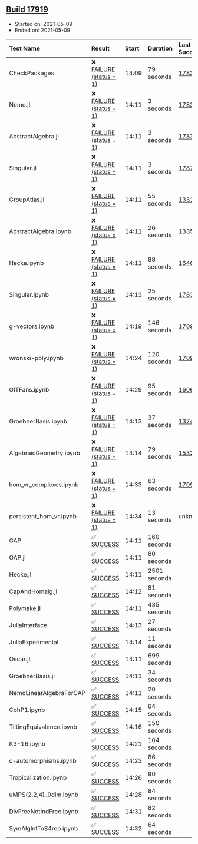 ## [Build 17919](https://oscarci.mathematik.uni-kl.de/job/oscar/17919/)

* Started on: 2021-05-09
* Ended on: 2021-05-09

| Test Name    | Result | Start | Duration | Last Success | First Failure |
|:-------------|:-------|:------|:---------|:-------------|:--------------|
| CheckPackages | ❌ [FAILURE (status = 1)](https://oscarci.mathematik.uni-kl.de/job/oscar/17919/artifact/logs/build-17919/CheckPackages.log) | 14:09 | 79 seconds | [17832](https://oscarci.mathematik.uni-kl.de/job/oscar/17832/) | [17833](https://oscarci.mathematik.uni-kl.de/job/oscar/17833/) |
| Nemo.jl | ❌ [FAILURE (status = 1)](https://oscarci.mathematik.uni-kl.de/job/oscar/17919/artifact/logs/build-17919/Nemo.jl.log) | 14:11 | 3 seconds | [17835](https://oscarci.mathematik.uni-kl.de/job/oscar/17835/) | [17836](https://oscarci.mathematik.uni-kl.de/job/oscar/17836/) |
| AbstractAlgebra.jl | ❌ [FAILURE (status = 1)](https://oscarci.mathematik.uni-kl.de/job/oscar/17919/artifact/logs/build-17919/AbstractAlgebra.jl.log) | 14:11 | 3 seconds | [17831](https://oscarci.mathematik.uni-kl.de/job/oscar/17831/) | [17832](https://oscarci.mathematik.uni-kl.de/job/oscar/17832/) |
| Singular.jl | ❌ [FAILURE (status = 1)](https://oscarci.mathematik.uni-kl.de/job/oscar/17919/artifact/logs/build-17919/Singular.jl.log) | 14:11 | 3 seconds | [17871](https://oscarci.mathematik.uni-kl.de/job/oscar/17871/) | [17872](https://oscarci.mathematik.uni-kl.de/job/oscar/17872/) |
| GroupAtlas.jl | ❌ [FAILURE (status = 1)](https://oscarci.mathematik.uni-kl.de/job/oscar/17919/artifact/logs/build-17919/GroupAtlas.jl.log) | 14:11 | 55 seconds | [13311](https://oscarci.mathematik.uni-kl.de/job/oscar/13311/) | [13312](https://oscarci.mathematik.uni-kl.de/job/oscar/13312/) |
| AbstractAlgebra.ipynb | ❌ [FAILURE (status = 1)](https://oscarci.mathematik.uni-kl.de/job/oscar/17919/artifact/logs/build-17919/AbstractAlgebra.ipynb.log) | 14:11 | 26 seconds | [13355](https://oscarci.mathematik.uni-kl.de/job/oscar/13355/) | [13356](https://oscarci.mathematik.uni-kl.de/job/oscar/13356/) |
| Hecke.ipynb | ❌ [FAILURE (status = 1)](https://oscarci.mathematik.uni-kl.de/job/oscar/17919/artifact/logs/build-17919/Hecke.ipynb.log) | 14:11 | 88 seconds | [16463](https://oscarci.mathematik.uni-kl.de/job/oscar/16463/) | [16464](https://oscarci.mathematik.uni-kl.de/job/oscar/16464/) |
| Singular.ipynb | ❌ [FAILURE (status = 1)](https://oscarci.mathematik.uni-kl.de/job/oscar/17919/artifact/logs/build-17919/Singular.ipynb.log) | 14:13 | 25 seconds | [17835](https://oscarci.mathematik.uni-kl.de/job/oscar/17835/) | [17836](https://oscarci.mathematik.uni-kl.de/job/oscar/17836/) |
| g-vectors.ipynb | ❌ [FAILURE (status = 1)](https://oscarci.mathematik.uni-kl.de/job/oscar/17919/artifact/logs/build-17919/g-vectors.ipynb.log) | 14:19 | 146 seconds | [17099](https://oscarci.mathematik.uni-kl.de/job/oscar/17099/) | [17100](https://oscarci.mathematik.uni-kl.de/job/oscar/17100/) |
| wronski-poly.ipynb | ❌ [FAILURE (status = 1)](https://oscarci.mathematik.uni-kl.de/job/oscar/17919/artifact/logs/build-17919/wronski-poly.ipynb.log) | 14:24 | 120 seconds | [17098](https://oscarci.mathematik.uni-kl.de/job/oscar/17098/) | [17099](https://oscarci.mathematik.uni-kl.de/job/oscar/17099/) |
| GITFans.ipynb | ❌ [FAILURE (status = 1)](https://oscarci.mathematik.uni-kl.de/job/oscar/17919/artifact/logs/build-17919/GITFans.ipynb.log) | 14:29 | 95 seconds | [16068](https://oscarci.mathematik.uni-kl.de/job/oscar/16068/) | [16069](https://oscarci.mathematik.uni-kl.de/job/oscar/16069/) |
| GroebnerBasis.ipynb | ❌ [FAILURE (status = 1)](https://oscarci.mathematik.uni-kl.de/job/oscar/17919/artifact/logs/build-17919/GroebnerBasis.ipynb.log) | 14:13 | 37 seconds | [13748](https://oscarci.mathematik.uni-kl.de/job/oscar/13748/) | [13749](https://oscarci.mathematik.uni-kl.de/job/oscar/13749/) |
| AlgebraicGeometry.ipynb | ❌ [FAILURE (status = 1)](https://oscarci.mathematik.uni-kl.de/job/oscar/17919/artifact/logs/build-17919/AlgebraicGeometry.ipynb.log) | 14:14 | 79 seconds | [15322](https://oscarci.mathematik.uni-kl.de/job/oscar/15322/) | [15323](https://oscarci.mathematik.uni-kl.de/job/oscar/15323/) |
| hom_vr_complexes.ipynb | ❌ [FAILURE (status = 1)](https://oscarci.mathematik.uni-kl.de/job/oscar/17919/artifact/logs/build-17919/hom_vr_complexes.ipynb.log) | 14:33 | 63 seconds | [17099](https://oscarci.mathematik.uni-kl.de/job/oscar/17099/) | [17100](https://oscarci.mathematik.uni-kl.de/job/oscar/17100/) |
| persistent_hom_vr.ipynb | ❌ [FAILURE (status = 1)](https://oscarci.mathematik.uni-kl.de/job/oscar/17919/artifact/logs/build-17919/persistent_hom_vr.ipynb.log) | 14:34 | 13 seconds | unknown | unknown |
| GAP | ✅ [SUCCESS](https://oscarci.mathematik.uni-kl.de/job/oscar/17919/artifact/logs/build-17919/GAP.log) | 14:11 | 160 seconds |  |  |
| GAP.jl | ✅ [SUCCESS](https://oscarci.mathematik.uni-kl.de/job/oscar/17919/artifact/logs/build-17919/GAP.jl.log) | 14:11 | 80 seconds |  |  |
| Hecke.jl | ✅ [SUCCESS](https://oscarci.mathematik.uni-kl.de/job/oscar/17919/artifact/logs/build-17919/Hecke.jl.log) | 14:11 | 2501 seconds |  |  |
| CapAndHomalg.jl | ✅ [SUCCESS](https://oscarci.mathematik.uni-kl.de/job/oscar/17919/artifact/logs/build-17919/CapAndHomalg.jl.log) | 14:12 | 81 seconds |  |  |
| Polymake.jl | ✅ [SUCCESS](https://oscarci.mathematik.uni-kl.de/job/oscar/17919/artifact/logs/build-17919/Polymake.jl.log) | 14:11 | 435 seconds |  |  |
| JuliaInterface | ✅ [SUCCESS](https://oscarci.mathematik.uni-kl.de/job/oscar/17919/artifact/logs/build-17919/JuliaInterface.log) | 14:13 | 27 seconds |  |  |
| JuliaExperimental | ✅ [SUCCESS](https://oscarci.mathematik.uni-kl.de/job/oscar/17919/artifact/logs/build-17919/JuliaExperimental.log) | 14:14 | 11 seconds |  |  |
| Oscar.jl | ✅ [SUCCESS](https://oscarci.mathematik.uni-kl.de/job/oscar/17919/artifact/logs/build-17919/Oscar.jl.log) | 14:11 | 699 seconds |  |  |
| GroebnerBasis.jl | ✅ [SUCCESS](https://oscarci.mathematik.uni-kl.de/job/oscar/17919/artifact/logs/build-17919/GroebnerBasis.jl.log) | 14:11 | 34 seconds |  |  |
| NemoLinearAlgebraForCAP | ✅ [SUCCESS](https://oscarci.mathematik.uni-kl.de/job/oscar/17919/artifact/logs/build-17919/NemoLinearAlgebraForCAP.log) | 14:11 | 20 seconds |  |  |
| CohP1.ipynb | ✅ [SUCCESS](https://oscarci.mathematik.uni-kl.de/job/oscar/17919/artifact/logs/build-17919/CohP1.ipynb.log) | 14:15 | 64 seconds |  |  |
| TiltingEquivalence.ipynb | ✅ [SUCCESS](https://oscarci.mathematik.uni-kl.de/job/oscar/17919/artifact/logs/build-17919/TiltingEquivalence.ipynb.log) | 14:16 | 150 seconds |  |  |
| K3-16.ipynb | ✅ [SUCCESS](https://oscarci.mathematik.uni-kl.de/job/oscar/17919/artifact/logs/build-17919/K3-16.ipynb.log) | 14:21 | 104 seconds |  |  |
| c-automorphisms.ipynb | ✅ [SUCCESS](https://oscarci.mathematik.uni-kl.de/job/oscar/17919/artifact/logs/build-17919/c-automorphisms.ipynb.log) | 14:23 | 86 seconds |  |  |
| Tropicalization.ipynb | ✅ [SUCCESS](https://oscarci.mathematik.uni-kl.de/job/oscar/17919/artifact/logs/build-17919/Tropicalization.ipynb.log) | 14:26 | 90 seconds |  |  |
| uMPS(2,2,4)_0dim.ipynb | ✅ [SUCCESS](https://oscarci.mathematik.uni-kl.de/job/oscar/17919/artifact/logs/build-17919/uMPS-2-2-4-_0dim.ipynb.log) | 14:28 | 84 seconds |  |  |
| DivFreeNotIndFree.ipynb | ✅ [SUCCESS](https://oscarci.mathematik.uni-kl.de/job/oscar/17919/artifact/logs/build-17919/DivFreeNotIndFree.ipynb.log) | 14:31 | 82 seconds |  |  |
| SymAlgIntToS4rep.ipynb | ✅ [SUCCESS](https://oscarci.mathematik.uni-kl.de/job/oscar/17919/artifact/logs/build-17919/SymAlgIntToS4rep.ipynb.log) | 14:32 | 64 seconds |  |  |
